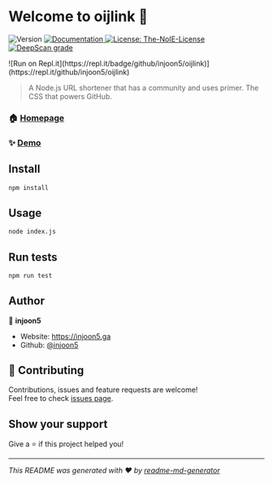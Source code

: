 # Welcome to oijlink 👋
<p>
  <img alt="Version" src="https://img.shields.io/badge/version-1.1.0-blue.svg?cacheSeconds=2592000" />
  <a href="/" target="_blank">
    <img alt="Documentation" src="https://img.shields.io/badge/documentation-yes-brightgreen.svg" />
  </a>
  <a href="https://github.com/injoon5/oijlink/blob/master/licence" target="_blank">
    <img alt="License: The-NoIE-License" src="https://img.shields.io/badge/Licence-The--NoIE--License-yellow" />
  </a>
  <a href="https://deepscan.io/dashboard#view=project&tid=11066&pid=13982&bid=249545"><img src="https://deepscan.io/api/teams/11066/projects/13982/branches/249545/badge/grade.svg" alt="DeepScan grade"></a>
</p>
![Run on Repl.it](https://repl.it/badge/github/injoon5/oijlink)](https://repl.it/github/injoon5/oijlink)

> A Node.js URL shortener that has a community and uses primer. The CSS that powers GitHub.

### 🏠 [Homepage](https://urlsh.kro.kr)

### ✨ [Demo](https://urlsh.kro.kr)

## Install

```sh
npm install
```

## Usage

```sh
node index.js
```

## Run tests

```sh
npm run test
```

## Author

👤 **injoon5**

* Website: https://injoon5.ga
* Github: [@injoon5](https://github.com/injoon5)

## 🤝 Contributing

Contributions, issues and feature requests are welcome!<br />Feel free to check [issues page](https://github.com/injoon5/oijlink/issues). 

## Show your support

Give a ⭐️ if this project helped you!

***
_This README was generated with ❤️ by [readme-md-generator](https://github.com/kefranabg/readme-md-generator)_
